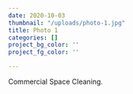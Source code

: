 ```yaml
---
date: 2020-10-03
thumbnail: "/uploads/photo-1.jpg"
title: Photo 1
categories: []
project_bg_color: ''
project_fg_color: ''

---
```

Commercial Space Cleaning.